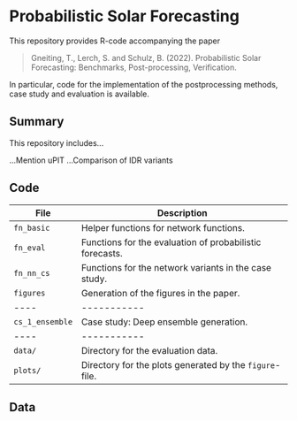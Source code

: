# Probabilistic Solar Forecasting

This repository provides R-code accompanying the paper

> Gneiting, T., Lerch, S. and Schulz, B. (2022). 
> Probabilistic Solar Forecasting: Benchmarks, Post-processing, Verification.

In particular, code for the implementation of the postprocessing methods, case study and evaluation is available.

## Summary

This repository includes...

...Mention uPIT
...Comparison of IDR variants


## Code

| File | Description |
| ---- | ----------- | 
| `fn_basic` | Helper functions for network functions. |
| `fn_eval` | Functions for the evaluation of probabilistic forecasts. |
| `fn_nn_cs` | Functions for the network variants in the case study. |
| `figures` | Generation of the figures in the paper. |
| ---- | ----------- | 
| `cs_1_ensemble` | Case study: Deep ensemble generation. |
| ---- | ----------- | 
| `data/` | Directory for the evaluation data. |
| `plots/` | Directory for the plots generated by the `figure`-file. |


## Data

